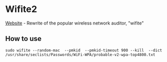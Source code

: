 # Wifite2

[Website](https://github.com/derv82/wifite2) - Rewrite of the popular wireless network auditor, "wifite"




## How to use


`sudo wifite --random-mac  --pmkid  --pmkid-timeout 900 --kill  --dict /usr/share/seclists/Passwords/WiFi-WPA/probable-v2-wpa-top4800.txt`

